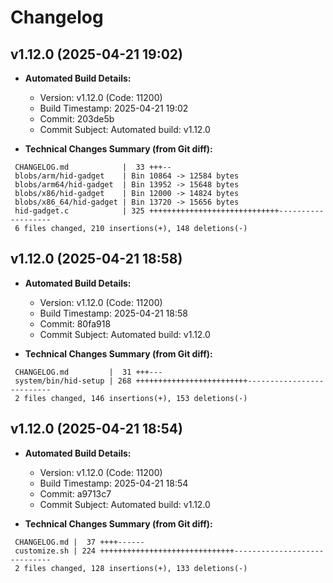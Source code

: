 # Changelog

## v1.12.0 (2025-04-21 19:02)

* **Automated Build Details:**
    * Version: v1.12.0 (Code: 11200)
    * Build Timestamp: 2025-04-21 19:02
    * Commit: 203de5b
    * Commit Subject: Automated build: v1.12.0

* **Technical Changes Summary (from Git diff):**
```
 CHANGELOG.md            |  33 +++--
 blobs/arm/hid-gadget    | Bin 10864 -> 12584 bytes
 blobs/arm64/hid-gadget  | Bin 13952 -> 15648 bytes
 blobs/x86/hid-gadget    | Bin 12000 -> 14824 bytes
 blobs/x86_64/hid-gadget | Bin 13720 -> 15656 bytes
 hid-gadget.c            | 325 +++++++++++++++++++++++++++++-------------------
 6 files changed, 210 insertions(+), 148 deletions(-)
```


## v1.12.0 (2025-04-21 18:58)

* **Automated Build Details:**
    * Version: v1.12.0 (Code: 11200)
    * Build Timestamp: 2025-04-21 18:58
    * Commit: 80fa918
    * Commit Subject: Automated build: v1.12.0

* **Technical Changes Summary (from Git diff):**
```
 CHANGELOG.md         |  31 +++---
 system/bin/hid-setup | 268 +++++++++++++++++++++++++--------------------------
 2 files changed, 146 insertions(+), 153 deletions(-)
```


## v1.12.0 (2025-04-21 18:54)

* **Automated Build Details:**
    * Version: v1.12.0 (Code: 11200)
    * Build Timestamp: 2025-04-21 18:54
    * Commit: a9713c7
    * Commit Subject: Automated build: v1.12.0

* **Technical Changes Summary (from Git diff):**
```
 CHANGELOG.md |  37 ++++------
 customize.sh | 224 ++++++++++++++++++++++++++++++-----------------------------
 2 files changed, 128 insertions(+), 133 deletions(-)
```